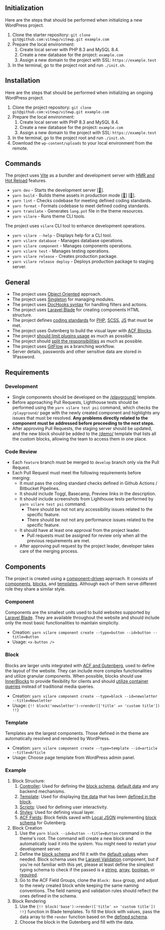 ## Initialization

Here are the steps that should be performed when initializing a new WordPress project.

1.  Clone the starter repository: `git clone git@github.com:vitewp/vitewp.git example.com`
2.  Prepare the local environment:
    1.  Create local server with PHP 8.3 and MySQL 8.4.
    2.  Create a new database for the project: `example.com`
    3.  Assign a new domain to the project with SSL: `https://example.test`
3.  In the terminal, go to the project root and run `./init.sh`.

## Installation

Here are the steps that should be performed when initializing an ongoing WordPress project.

1.  Clone the project repository: `git clone git@github.com:vitewp/vitewp.git example.com`
2.  Prepare the local environment:
    1.  Create local server with PHP 8.3 and MySQL 8.4.
    2.  Create a new database for the project: `example.com`
    3.  Assign a new domain to the project with SSL: `https://example.test`
3.  In the terminal, go to the project root and run `./init.sh`.
4.  Download the `wp-content/uploads` to your local environment from the remote.

## Commands

The project uses [Vite](https://pragmate.dev/wordpress/vite/integration/) as a bundler and development server with [HMR and Hot Reload](https://pragmate.dev/wordpress/vite/integration/#_4-bundling-improves-development-experience) features.

- `yarn dev` - Starts the development server \[[🔗](https://pragmate.dev/wordpress/vite/integration/#_4-bundling-improves-development-experience)\].
- `yarn build` - Builds theme assets in production mode \[[🔗](https://pragmate.dev/wordpress/vite/integration/#_2-bundling-improves-application-performance)\] \[[🔗](https://pragmate.dev/wordpress/vite/integration/#_3-bundling-improves-old-browsers-support)\].
- `yarn lint` - Checks codebase for meeting defined coding standards.
- `yarn format` - Formats codebase to meet defined coding standards.
- `yarn translate` - Generates `lang.pot` file in the theme resources.
- `yarn vilare` - Runs theme CLI tools.

The project uses `vilare` CLI tool to enhance development operations.

- `yarn vilare --help` - Displays help for a CLI tool.
- `yarn vilare database` - Manages database operations.
- `yarn vilare component` - Manages components operations.
- `yarn vilare test` - Manages testing operations.
- `yarn vilare release` - Creates production package.
- `yarn vilare release deploy` - Deploys production package to staging server.

## General

- The project uses [Object Oriented](https://pragmate.dev/wordpress/architecture/oop-vs-procedural/#object-oriented-approach-in-wordpress) approach.
- The project uses [Singleton](https://pragmate.dev/wordpress/architecture/singleton/) for managing modules.
- The project uses [DocHooks syntax](https://pragmate.dev/wordpress/dochooks/#what-are-dochooks) for handling filters and actions.
- The project uses [Laravel Blade](https://pragmate.dev/wordpress/blade/introduction/) for creating components HTML structure.
- The project defines [coding standards](https://pragmate.dev/environment/linting/) for [PHP](https://pragmate.dev/php/phpcs/), [SCSS](https://pragmate.dev/css/stylelint/), [JS](https://pragmate.dev/js/eslint/) that must be met.
- The project uses Gutenberg to build the visual layer with [ACF Blocks](https://www.advancedcustomfields.com/resources/blocks/).
- The project [should limit plugins usage](https://pragmate.dev/wordpress/do-you-need-plugins/#how-to-decide-about-plugins-usage) as much as possible.
- The project should [split the responsibilities](https://pragmate.dev/architecture/model-view-controller/) as much as possible.
- The project uses [GitFlow](https://danielkummer.github.io/git-flow-cheatsheet/) as a branching workflow.
- Server details, passwords and other sensitive data are stored in 1Password.

## Requirements

### Development

- Single components should be developed on the [/playground/](https://example.com/playground/) template.
- Before approaching Pull Requests, Lighthouse tests should be performed using the `yarn vilare test psi` command, which checks the `/playground/` page with the newly created component and highlights any issues that must be resolved. **Any problems directly related to the component must be addressed before proceeding to the next steps.**
- After approving Pull Requests, the staging server should be updated, and the new block should be added to the [/demo/](https://example.com/demo/) template that lists all the custom blocks, allowing the team to access them in one place.

### Code Review

- Each `feature` branch must be merged to `develop` branch only via the Pull Request.
- Each Pull Request must meet the following requirements before merging:
  - It must pass the coding standard checks defined in Github Actions / Bitbucket Pipelines.
  - It should include Toggl, Basecamp, Preview links in the description.
  - It should include screenshots from Lighthouse tests performed by `yarn vilare test psi` command.
    - There should be not not any accessibility issues related to the specific feature.
    - There should be not not any performance issues related to the specific feature.
  - It should have at least one approval from the project leader.
    - Pull requests must be assigned for review only when all the previous requirements are met.
  - After approving pull request by the project leader, developer takes care of the merging process.

## Components

The project is created using a [component-driven](https://pragmate.dev/architecture/component-driven-development/#what-are-the-5-rules-of-a-good-component) approach. It consists of [components](https://github.com/vitewp/vitewp/tree/master/wp-content/themes/footmate/resources/components), [blocks](https://github.com/vitewp/vitewp/tree/master/wp-content/themes/footmate/resources/blocks), and [templates](https://github.com/vitewp/vitewp/tree/master/wp-content/themes/footmate/resources/templates). Although each of them serve different role they share a similar style.

### Component

Components are the smallest units used to build websites supported by [Laravel Blade](https://laravel.com/docs/12.x/blade#rendering-components). They are available throughout the website and should include only the most basic functionalities to maintain simplicity.

- Creation: `yarn vilare component create --type=button --id=button --title=Button`
- Usage: `<x-button />`

### Block

Blocks are larger units integrated with [ACF and Gutenberg](https://www.advancedcustomfields.com/resources/blocks/), used to define the layout of the website. They can include more complex functionalities and utilize granular components. When possible, blocks should use [InnerBlocks](https://www.advancedcustomfields.com/resources/acf-blocks-using-innerblocks-and-parent-child-relationships/) to provide flexibility for clients and should [utilize container queries](https://developer.mozilla.org/en-US/docs/Web/CSS/CSS_containment/Container_queries) instead of traditional media queries.

- Creation: `yarn vilare component create --type=block --id=newsletter --title=Newsletter`
- Usage: `{!! block('newsletter')->render(['title' => 'custom title']) !!}`

### Template

Templates are the largest components. Those defined in the theme are automatically resolved and rendered by WordPress.

- Creation: `yarn vilare component create --type=template --id=article --title=Article`
- Usage: Choose page template from WordPress admin panel.

### Example

1.  Block Structure:
    1.  [Controller](https://github.com/vitewp/vitewp/blob/master/wp-content/themes/footmate/app/Blocks/Base.php): Used for defining the [block schema](https://github.com/vitewp/vitewp/blob/master/wp-content/themes/footmate/app/Blocks/Base.php#L13-L17), [default data](https://github.com/vitewp/vitewp/blob/master/wp-content/themes/footmate/app/Blocks/Base.php#L18-L22) and any backend mechanisms.
    2.  [Template](https://github.com/vitewp/vitewp/blob/master/wp-content/themes/footmate/resources/blocks/base/template.blade.php): Used for displaying [the data](https://github.com/vitewp/vitewp/blob/master/wp-content/themes/footmate/resources/blocks/base/template.blade.php#L5) that has been [defined in the block](https://github.com/vitewp/vitewp/blob/master/wp-content/themes/footmate/app/Blocks/Base.php#L13-L17).
    3.  [Scripts](https://github.com/vitewp/vitewp/blob/master/wp-content/themes/footmate/resources/blocks/base/script.js): Used for defining user interactivity.
    4.  [Styles](https://github.com/vitewp/vitewp/blob/master/wp-content/themes/footmate/resources/blocks/base/style.scss): Used for defining visual layer.
    5.  [ACF Fields](https://github.com/vitewp/vitewp/blob/master/wp-content/themes/footmate/resources/fields/group_67a362c847851.json): Block fields saved with [Local JSON](https://www.advancedcustomfields.com/resources/local-json/) implementing [block schema](https://github.com/vitewp/vitewp/blob/master/wp-content/themes/footmate/app/Blocks/Base.php#L13-L17) for Gutenberg.
2.  Block Creation
    1.  Use the `yarn block --id=button --title=Button` command in the theme's root. The command will create a new block and automatically load it into the system. You might need to restart your development server.
    2.  Define the [block schema](https://github.com/vitewp/vitewp/blob/master/wp-content/themes/footmate/app/Blocks/Base.php#L13-L17) and fill it with the [default values](https://github.com/vitewp/vitewp/blob/master/wp-content/themes/footmate/app/Blocks/Base.php#L18-L22) when needed. Block schema uses the [Laravel Validation](https://laravel.com/docs/10.x/validation#available-validation-rules) component, but if you're not familiar with this yet, please at least define the simplest typing schema to check if the passed is a [string](https://laravel.com/docs/10.x/validation#rule-string), [array](https://laravel.com/docs/10.x/validation#rule-array), [boolean](https://laravel.com/docs/10.x/validation#rule-boolean), or [required](https://laravel.com/docs/10.x/validation#rule-required).
    3.  Go to the ACF Field Groups, clone the `Block: Base` group, and adjust to the newly created block while keeping the same naming conventions. The field naming and validation rules should reflect the ones defined in the schema.
3.  Block Rendering
    1.  Use the `{!! block('base')->render(['title' => 'custom title']) !!}` function in Blade templates. To fill the block with values, pass the data array to the `render` function based on the [defined schema](https://github.com/vitewp/vitewp/blob/master/wp-content/themes/footmate/app/Blocks/Base.php#L13-L17).
    2.  Choose the block in the Gutenberg and fill with the data.
